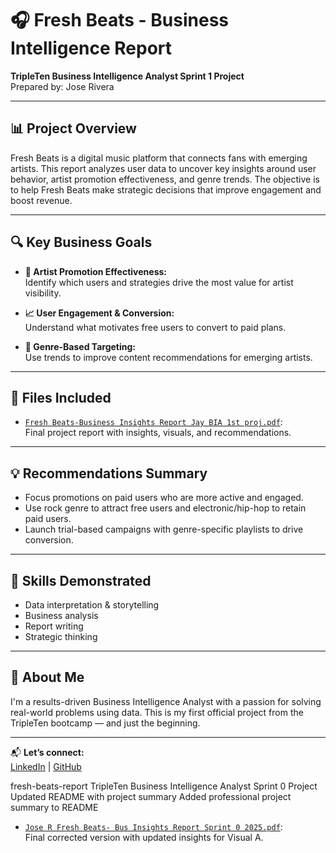 # 🎧 Fresh Beats - Business Intelligence Report

**TripleTen Business Intelligence Analyst Sprint 1 Project**  
Prepared by: Jose Rivera

---

## 📊 Project Overview

Fresh Beats is a digital music platform that connects fans with emerging artists. This report analyzes user data to uncover key insights around user behavior, artist promotion effectiveness, and genre trends. The objective is to help Fresh Beats make strategic decisions that improve engagement and boost revenue.

---

## 🔍 Key Business Goals

- **🎤 Artist Promotion Effectiveness:**  
  Identify which users and strategies drive the most value for artist visibility.

- **📈 User Engagement & Conversion:**  
  Understand what motivates free users to convert to paid plans.

- **🎼 Genre-Based Targeting:**  
  Use trends to improve content recommendations for emerging artists.

---

## 📎 Files Included

- [`Fresh Beats-Business Insights Report Jay BIA 1st proj.pdf`](./Fresh%20Beats-Business%20Insights%20Report%20Jay%20BIA%201st%20proj.pdf):  
  Final project report with insights, visuals, and recommendations.

---

## 💡 Recommendations Summary

- Focus promotions on paid users who are more active and engaged.
- Use rock genre to attract free users and electronic/hip-hop to retain paid users.
- Launch trial-based campaigns with genre-specific playlists to drive conversion.

---

## 🧠 Skills Demonstrated

- Data interpretation & storytelling  
- Business analysis  
- Report writing  
- Strategic thinking

---

## 🚀 About Me

I'm a results-driven Business Intelligence Analyst with a passion for solving real-world problems using data. This is my first official project from the TripleTen bootcamp — and just the beginning.

---

📬 **Let’s connect:**  
[LinkedIn](https://www.linkedin.com/in/joser1v3ra) | [GitHub](https://github.com/the-rivera-method)

fresh-beats-report
TripleTen Business Intelligence Analyst Sprint 0 Project
Updated README with project summary
Added professional project summary to README
- [`Jose R Fresh Beats- Bus Insights Report Sprint 0 2025.pdf`](./Jose%20R%20Fresh%20Beats-%20Bus%20Insights%20Report%20Sprint%200%202025.pdf):  
  Final corrected version with updated insights for Visual A.

